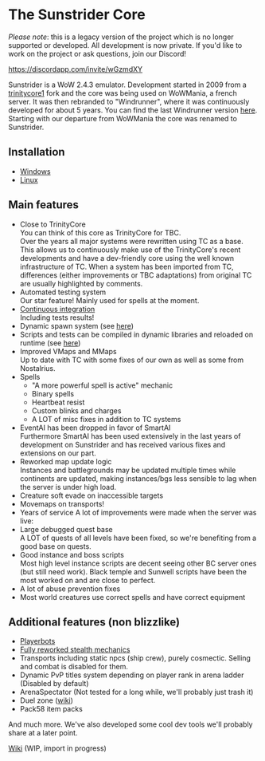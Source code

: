 # The Sunstrider Core

_Please note_: this is a legacy version of the project which is no longer supported or developed. All development is now private.
If you'd like to work on the project or ask questions, join our Discord!

https://discordapp.com/invite/wGzmdXY

Sunstrider is a WoW 2.4.3 emulator.
Development started in 2009 from a [trinitycore1](https://bitbucket.org/KPsN/trinitycore-243) fork and the core was being used on WoWMania, a french server. It was then rebranded to "Windrunner", where it was continuously developed for about 5 years. You can find the last Windrunner version [here](https://github.com/kelno/windrunner). Starting with our departure from WoWMania the core was renamed to Sunstrider.

## Installation

* [Windows](/doc/install_win.md)
* [Linux](/doc/install_linux.md)
 
## Main features

* Close to TrinityCore  
You can think of this core as TrinityCore for TBC.  
Over the years all major systems were rewritten using TC as a base. This allows us to continuously make use of the TrinityCore's recent developments and have a dev-friendly core using the well known infrastructure of TC. 
When a system has been imported from TC, differences (either improvements or TBC adaptations) from original TC are usually highlighted by comments.
* Automated testing system  
Our star feature! Mainly used for spells at the moment.
* [Continuous integration](https://travis-ci.org/sunstrider/sunstrider-core)  
Including tests results!
* Dynamic spawn system (see [here](https://github.com/TrinityCore/TrinityCore/pull/19056))
* Scripts and tests can be compiled in dynamic libraries and reloaded on runtime (see [here](https://trinitycore.atlassian.net/wiki/spaces/tc/pages/18874377/Using+the+script+hotswapping+system))
* Improved VMaps and MMaps  
Up to date with TC with some fixes of our own as well as some from Nostalrius.
* Spells
    * "A more powerful spell is active" mechanic
    * Binary spells
    * Heartbeat resist
    * Custom blinks and charges
    * A LOT of misc fixes in addition to TC systems
* EventAI has been dropped in favor of SmartAI  
Furthermore SmartAI has been used extensively in the last years of development on Sunstrider and has received various fixes and extensions on our part.
* Reworked map update logic  
Instances and battlegrounds may be updated multiple times while continents are updated, making instances/bgs less sensible to lag when the server is under high load.
* Creature soft evade on inaccessible targets
* Movemaps on transports!
* Years of service
A lot of improvements were made when the server was live:
* Large debugged quest base  
A LOT of quests of all levels have been fixed, so we're benefiting from a good base on quests.
* Good instance and boss scripts  
Most high level instance scripts are decent seeing other BC server ones (but still need work). Black temple and Sunwell scripts have been the most worked on and are close to perfect.
* A lot of abuse prevention fixes  
* Most world creatures use correct spells and have correct equipment

## Additional features (non blizzlike)

* [Playerbots](https://github.com/ike3/mangosbot)
* [Fully reworked stealth mechanics](http://wiki.valoren.org/index.php/Stealth_mechanics)
* Transports including static npcs (ship crew), purely cosmectic. Selling and combat is disabled for them.
* Dynamic PvP titles system depending on player rank in arena ladder (Disabled by default)
* ArenaSpectator (Not tested for a long while, we'll probably just trash it)
* Duel zone ([wiki](https://github.com/ValorenWoW/sunstrider-core/wiki/Duel-zone-(custom-feature)))
* Pack58 item packs


And much more. We've also developed some cool dev tools we'll probably share at a later point.

[Wiki](https://github.com/ValorenWoW/sunstrider-core/wiki) (WIP, import in progress)
